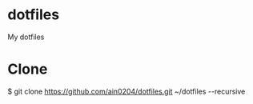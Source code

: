 # dotfiles
My dotfiles

# Clone
$ git clone https://github.com/ain0204/dotfiles.git ~/dotfiles --recursive